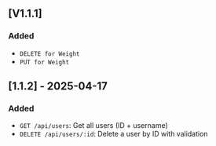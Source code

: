 ## [V1.1.1]
### Added
- `DELETE for Weight`
- `PUT for Weight`

## [1.1.2] - 2025-04-17
### Added
- `GET /api/users`: Get all users (ID + username)
- `DELETE /api/users/:id`: Delete a user by ID with validation
